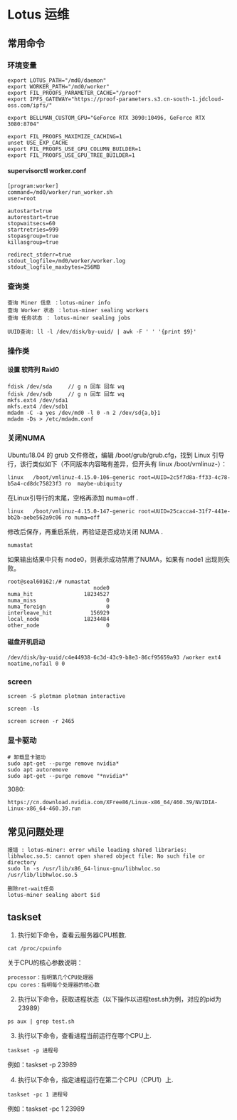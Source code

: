 # Lotus 运维

## 常用命令

### 环境变量

```
export LOTUS_PATH="/md0/daemon"
export WORKER_PATH="/md0/worker"
export FIL_PROOFS_PARAMETER_CACHE="/proof"
export IPFS_GATEWAY="https://proof-parameters.s3.cn-south-1.jdcloud-oss.com/ipfs/"

export BELLMAN_CUSTOM_GPU="GeForce RTX 3090:10496, GeForce RTX 3080:8704"

export FIL_PROOFS_MAXIMIZE_CACHING=1
unset USE_EXP_CACHE
export FIL_PROOFS_USE_GPU_COLUMN_BUILDER=1
export FIL_PROOFS_USE_GPU_TREE_BUILDER=1
```
#### supervisorctl worker.conf
```
[program:worker]
command=/md0/worker/run_worker.sh
user=root

autostart=true
autorestart=true
stopwaitsecs=60
startretries=999
stopasgroup=true
killasgroup=true

redirect_stderr=true
stdout_logfile=/md0/worker/worker.log
stdout_logfile_maxbytes=256MB
```

### 查询类

```
查询 Miner 信息 ：lotus-miner info
查询 Worker 状态 ：lotus-miner sealing workers
查询 任务状态 ： lotus-miner sealing jobs

UUID查询: ll -l /dev/disk/by-uuid/ | awk -F ' ' '{print $9}'
```

### 操作类

#### 设置 软阵列 Raid0
```
fdisk /dev/sda     // g n 回车 回车 wq
fdisk /dev/sdb     // g n 回车 回车 wq
mkfs.ext4 /dev/sda1
mkfs.ext4 /dev/sdb1
mdadm -C -a yes /dev/md0 -l 0 -n 2 /dev/sd{a,b}1
mdadm -Ds > /etc/mdadm.conf
```

### 关闭NUMA
Ubuntu18.04 的 grub 文件修改，编辑 /boot/grub/grub.cfg，找到 Linux 引导行，该行类似如下（不同版本内容略有差异，但开头有 linux /boot/vmlinuz-）：
```
linux   /boot/vmlinuz-4.15.0-106-generic root=UUID=2c5f7d8a-ff33-4c78-b5a4-cd8dc75823f3 ro  maybe-ubiquity
```
在Linux引导行的末尾，空格再添加 numa=off .

```
linux   /boot/vmlinuz-4.15.0-147-generic root=UUID=25cacca4-31f7-441e-bb2b-aebe562a9c06 ro numa=off
```

修改后保存，再重启系统，再验证是否成功关闭 NUMA .
```
numastat
```
如果输出结果中只有 node0，则表示成功禁用了NUMA，如果有 node1 出现则失败。

```
root@seal60162:/# numastat
                           node0
numa_hit                18234527
numa_miss                      0
numa_foreign                   0
interleave_hit            156929
local_node              18234484
other_node                     0
```

#### 磁盘开机启动
```
/dev/disk/by-uuid/c4e44938-6c3d-43c9-b8e3-86cf95659a93 /worker ext4 noatime,nofail 0 0
```
### screen

```
screen -S plotman plotman interactive

screen -ls

screen screen -r 2465
```


### 显卡驱动
```
# 卸载显卡驱动
sudo apt-get --purge remove nvidia*
sudo apt autoremove
sudo apt-get --purge remove "*nvidia*"
```

3080:
```
https://cn.download.nvidia.com/XFree86/Linux-x86_64/460.39/NVIDIA-Linux-x86_64-460.39.run
```

## 常见问题处理

```
报错 : lotus-miner: error while loading shared libraries: libhwloc.so.5: cannot open shared object file: No such file or directory
sudo ln -s /usr/lib/x86_64-linux-gnu/libhwloc.so /usr/lib/libhwloc.so.5
```

```
删除ret-wait任务
lotus-miner sealing abort $id
```

## taskset

1. 执行如下命令，查看云服务器CPU核数.
```
cat /proc/cpuinfo
```
关于CPU的核心参数说明：
```
processor：指明第几个CPU处理器
cpu cores：指明每个处理器的核心数
```

2. 执行以下命令，获取进程状态（以下操作以进程test.sh为例，对应的pid为23989）
```
ps aux | grep test.sh
```

3. 执行以下命令，查看进程当前运行在哪个CPU上.
```
taskset -p 进程号
```
例如：taskset -p 23989

4. 执行以下命令，指定进程运行在第二个CPU（CPU1）上.
```
taskset -pc 1 进程号
```
例如：taskset -pc 1 23989

